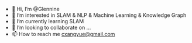 - 👋 Hi, I’m @Glennine
- 👀 I’m interested in SLAM & NLP & Machine Learning & Knowledge Graph
- 🌱 I’m currently learning SLAM
- 💞️ I’m looking to collaborate on ...
- 📫 How to reach me cxangyue@gmail.com

<!---
Glennine/Glennine is a ✨ special ✨ repository because its `README.md` (this file) appears on your GitHub profile.
You can click the Preview link to take a look at your changes.
--->
